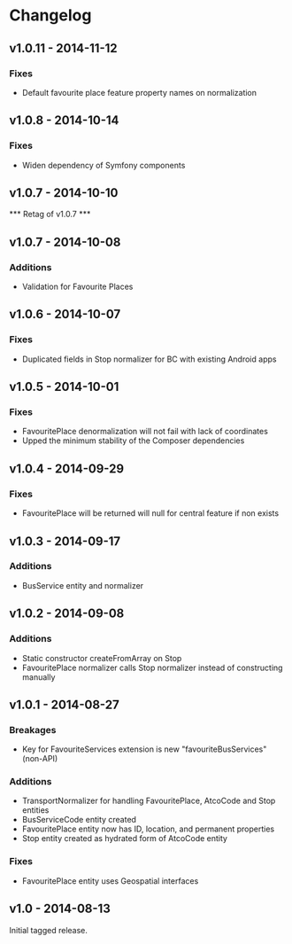 # Changelog

## v1.0.11 - 2014-11-12

### Fixes

- Default favourite place feature property names on normalization

## v1.0.8 - 2014-10-14

### Fixes

- Widen dependency of Symfony components

## v1.0.7 - 2014-10-10

*** Retag of v1.0.7 ***

## v1.0.7 - 2014-10-08

### Additions

- Validation for Favourite Places

## v1.0.6 - 2014-10-07

### Fixes

- Duplicated fields in Stop normalizer for BC with existing Android apps

## v1.0.5 - 2014-10-01

### Fixes

- FavouritePlace denormalization will not fail with lack of coordinates
- Upped the minimum stability of the Composer dependencies

## v1.0.4 - 2014-09-29

### Fixes

- FavouritePlace will be returned will null for central feature if non exists

## v1.0.3 - 2014-09-17

### Additions

- BusService entity and normalizer

## v1.0.2 - 2014-09-08

### Additions

- Static constructor createFromArray on Stop
- FavouritePlace normalizer calls Stop normalizer instead of constructing manually

## v1.0.1 - 2014-08-27

### Breakages

- Key for FavouriteServices extension is new "favouriteBusServices" (non-API)

### Additions

- TransportNormalizer for handling FavouritePlace, AtcoCode and Stop entities
- BusServiceCode entity created
- FavouritePlace entity now has ID, location, and permanent properties
- Stop entity created as hydrated form of AtcoCode entity

### Fixes

- FavouritePlace entity uses Geospatial interfaces

## v1.0 - 2014-08-13

Initial tagged release.

